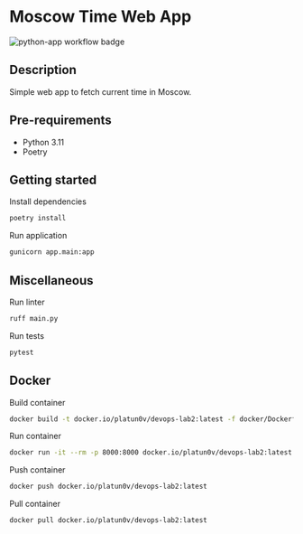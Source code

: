 # Moscow Time Web App

![python-app workflow badge](https://github.com/platun0v/core-course-labs/actions/workflows/python-app.yaml/badge.svg)

## Description

Simple web app to fetch current time in Moscow.

## Pre-requirements

- Python 3.11
- Poetry

## Getting started

Install dependencies

```bash
poetry install
```

Run application

```bash
gunicorn app.main:app
```

## Miscellaneous

Run linter

```bash
ruff main.py
```

Run tests

```bash
pytest
```

## Docker

Build container

```bash
docker build -t docker.io/platun0v/devops-lab2:latest -f docker/Dockerfile .
```

Run container

```bash
docker run -it --rm -p 8000:8000 docker.io/platun0v/devops-lab2:latest gunicorn app.main:app -b 0.0.0.0:8000
```

Push container

```bash
docker push docker.io/platun0v/devops-lab2:latest
```

Pull container

```bash
docker pull docker.io/platun0v/devops-lab2:latest
```
